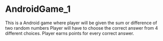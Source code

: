 # AndroidGame_1
This is a Android game
where player will be given the  sum or difference of two random numbers
Player will have to choose the correct answer from 4 different choices. Player earns points for every correct answer.
